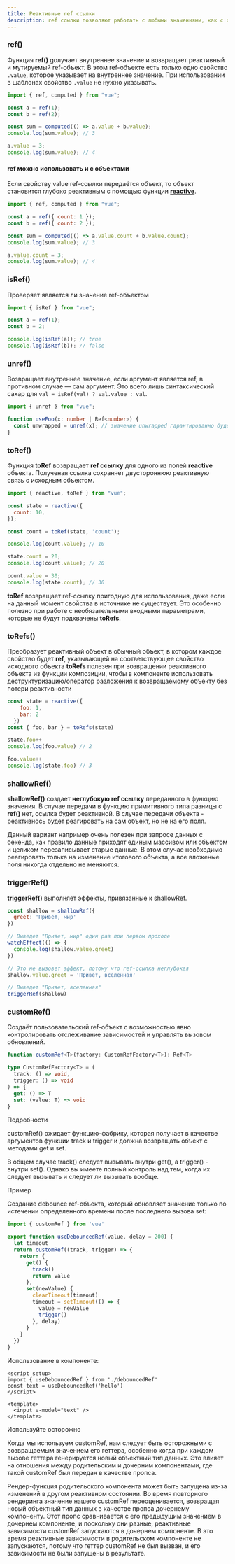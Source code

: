 ```yaml
---
title: Реактивные ref ссылки
description: ref ссылки позволяют работать с любыми значениями, как с объектами, так и с примитивными типами данных
---
```


### ref()

Функция **ref()** gолучает внутреннее значение и возвращает реактивный и мутируемый ref-объект. В этом ref-объекте есть только одно свойство `.value`, которое указывает на внутреннее значение. При использовании в шаблонах свойство `.value` не нужно указывать.

```js
import { ref, computed } from "vue";

const a = ref(1);
const b = ref(2);

const sum = computed(() => a.value + b.value);
console.log(sum.value); // 3

a.value = 3;
console.log(sum.value); // 4
```

#### ref можно использовать и с объектами

Если свойству value ref-ссылки передаётся объект, то объект становится глубоко реактивным с помощью функции [**reactive**](./reactive).

```js
import { ref, computed } from "vue";

const a = ref({ count: 1 });
const b = ref({ count: 2 });

const sum = computed(() => a.value.count + b.value.count);
console.log(sum.value); // 3

a.value.count = 3;
console.log(sum.value); // 4
```

### isRef()

Проверяет является ли значение ref-объектом

```js
import { isRef } from "vue";

const a = ref(1);
const b = 2;

console.log(isRef(a)); // true
console.log(isRef(b)); // false
```

### unref()

Возвращает внутреннее значение, если аргумент является ref, в противном случае — сам аргумент. Это всего лишь синтаксический сахар для `val = isRef(val) ? val.value : val`.

```ts
import { unref } from "vue";

function useFoo(x: number | Ref<number>) {
  const unwrapped = unref(x); // значение unwrapped гарантированно будет числом
}
```

### toRef()
Функция **toRef** возвращает **ref ссылку** для одного из полей **reactive** объекта. Полученая ссылка сохраняет двустороннюю реактивную связь с исходным объектом.

```js
import { reactive, toRef } from "vue";

const state = reactive({
  count: 10,  
}); 

const count = toRef(state, 'count');

console.log(count.value); // 10

state.count = 20;
console.log(count.value); // 20

count.value = 30;
console.log(state.count); // 30
```

**toRef** возвращает ref-ссылку пригодную для использования, даже если на данный момент свойства в источнике не существует. Это особенно полезно при работе с необязательными входными параметрами, которые не будут подхвачены **toRefs**.

### toRefs()
Преобразует реактивный объект в обычный объект, в котором каждое свойство будет **ref**, указывающей на соответствующее свойство исходного объекта
**toRefs** полезен при возвращении реактивного объекта из функции композиции, чтобы в компоненте использовать деструктуризацию/оператор разложения к возвращаемому объекту без потери реактивности

```js
const state = reactive({
    foo: 1,
    bar: 2
  })
const { foo, bar } = toRefs(state)

state.foo++
console.log(foo.value) // 2

foo.value++
console.log(state.foo) // 3
```

### shallowRef()

**shallowRef()** создает **неглубокую ref ссылку** переданного в функцию значения.
В случае передачи в функцию примитивного типа разницы с **ref()** нет, ссылка будет реактивной.
В случае передачи объекта - реактивнось будет реагировать на сам объект, но не на его поля.

Данный вариант например очень полезен при запросе данных с бекенда, как правило данные приходят единым массивом или объектом и целиком перезаписывает старые данные. В этом случае необходимо реагировать толька на изменение итогового объекта, а все вложеные поля никогда отдельно не меняются. 

### triggerRef()

**triggerRef()** выполняет эффекты, привязанные к shallowRef.

```js
const shallow = shallowRef({
  greet: 'Привет, мир'
})

// Выведет "Привет, мир" один раз при первом проходе
watchEffect(() => {
  console.log(shallow.value.greet)
})

// Это не вызовет эффект, потому что ref-ссылка неглубокая
shallow.value.greet = 'Привет, вселенная'

// Выведет "Привет, вселенная"
triggerRef(shallow)
```


### customRef()

Создаёт пользовательский ref-объект с возможностью явно контролировать отслеживание зависимостей и управлять вызовом обновлений.

```ts
function customRef<T>(factory: CustomRefFactory<T>): Ref<T>

type CustomRefFactory<T> = (
  track: () => void,
  trigger: () => void
) => {
  get: () => T
  set: (value: T) => void
}
```

Подробности

customRef() ожидает функцию-фабрику, которая получает в качестве аргументов функции track и trigger и должна возвращать объект с методами get и set.

В общем случае track() следует вызывать внутри get(), а trigger() - внутри set(). Однако вы имеете полный контроль над тем, когда их следует вызывать и следует ли вызывать вообще.

Пример

Создание debounce ref-объекта, который обновляет значение только по истечении определенного времени после последнего вызова set:

```js
import { customRef } from 'vue'

export function useDebouncedRef(value, delay = 200) {
  let timeout
  return customRef((track, trigger) => {
    return {
      get() {
        track()
        return value
      },
      set(newValue) {
        clearTimeout(timeout)
        timeout = setTimeout(() => {
          value = newValue
          trigger()
        }, delay)
      }
    }
  })
}
```
Использование в компоненте:

```vue
<script setup>
import { useDebouncedRef } from './debouncedRef'
const text = useDebouncedRef('hello')
</script>

<template>
  <input v-model="text" />
</template>
```

Используйте осторожно

Когда мы используем customRef, нам следует быть осторожными с возвращаемым значением его геттера, особенно когда при каждом вызове геттера генерируется новый объектный тип данных. Это влияет на отношения между родительским и дочерним компонентами, где такой customRef был передан в качестве пропса.

Рендер-функция родительского компонента может быть запущена из-за изменений в другом реактивном состоянии. Во время повторного рендеринга значение нашего customRef переоценивается, возвращая новый объектный тип данных в качестве пропса дочернему компоненту. Этот пропс сравнивается с его предыдущим значением в дочернем компоненте, и поскольку они разные, реактивные зависимости customRef запускаются в дочернем компоненте. В это время реактивные зависимости в родительском компоненте не запускаются, потому что геттер customRef не был вызван, и его зависимости не были запущены в результате.

